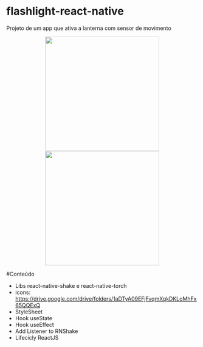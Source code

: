 # flashlight-react-native
Projeto de um app que ativa a lanterna com sensor de movimento

<div align="center">
<img src="https://user-images.githubusercontent.com/102744202/176256566-3edfd964-6452-494b-9369-aa8a1e61fa4e.jpeg" width="300px" />
</div>

<div align="center">
<img src="https://user-images.githubusercontent.com/102744202/176257033-1e3207db-899c-41f7-84fe-b89f44ba6328.jpeg" width="300px" />
</div>

#Conteúdo

- Libs react-native-shake e react-native-torch
- icons: https://drive.google.com/drive/folders/1aDTyA09EFjFvqmXqkDKLoMhFx65QQExQ
- StyleSheet
- Hook useState
- Hook useEffect
- Add Listener to RNShake
- Lifecicly ReactJS
